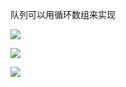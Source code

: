 队列可以用循环数组来实现

![](https://ws3.sinaimg.cn/large/006tKfTcly1g0ebosdbwej30uo0u03zw.jpg)

![](https://ws1.sinaimg.cn/large/006tKfTcly1g0ebp17fb7j30u0103dh0.jpg)

![](https://ws1.sinaimg.cn/large/006tKfTcly1g0ebp7nmf6j30lq0g0glt.jpg)

